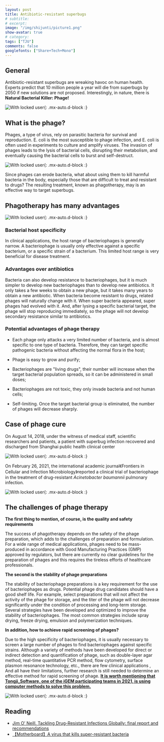 ```yaml
---
layout: post
title: Antibiotic-resistant superbugs
# subtitle:
# excerpt:
image: "/img/shijunti/picture1.png"
show-avatar: true
# category:
tags: ["TJU"]
comments: false
googlefonts: ["Share+Tech+Mono"]
---
```



## General

Antibiotic-resistant superbugs are wreaking havoc on human health. Experts predict that 10 million people a year will die from superbugs by 2050 if new solutions are not proposed. Interestingly, in nature, there is **Natural Bacterial Killer: Phage!**

![With locked user](/img/shijunti/picture1.png){: .mx-auto.d-block :}

## **What is the phage?**

Phages, a type of virus, rely on parasitic bacteria for survival and reproduction. E. coli is the most susceptible to phage infection, and E. coli is often used in experiments to culture and amplify viruses. The invasion of phages leads to the lysis of bacterial cells, disrupting their metabolism, and eventually causing the bacterial cells to burst and self-destruct.

![With locked user](/img/shijunti/picture2.png){: .mx-auto.d-block :}

Since phages can erode bacteria, what about using them to kill harmful bacteria in the body, especially those that are difficult to treat and resistant to drugs? The resulting treatment, known as phagotherapy, may is an effective way to target superbugs.



## **Phagotherapy has many advantages**

![With locked user](/img/shijunti/picture3.png){: .mx-auto.d-block :}

###  Bacterial host specificity

In clinical applications, the host range of bacteriophages is generally narrow. A bacteriophage is usually only effective against a specific bacterium, or a specific strain of a bacterium. This limited host range is very beneficial for disease treatment.

###  Advantages over antibiotics

Bacteria can also develop resistance to bacteriophages, but it is much simpler to develop new bacteriophages than to develop new antibiotics. It only takes a few weeks to obtain a new phage, but it takes many years to obtain a new antibiotic. When bacteria become resistant to drugs, related phages will naturally change with it. When super bacteria appeared, super phages had evolved with it. And, after lysing a specific bacterial target, the phage will stop reproducing immediately, so the phage will not develop secondary resistance similar to antibiotics.

### **Potential advantages of phage therapy**

- Each phage only attacks a very limited number of bacteria, and is almost specific to one type of bacteria. Therefore, they can target specific pathogenic bacteria without affecting the normal flora in the host;

- Phage is easy to grow and purify;

- Bacteriophages are "living drugs", their number will increase when the target bacterial population spreads, so it can be administered in small doses;

- Bacteriophages are not toxic, they only invade bacteria and not human cells;

- Self-limiting. Once the target bacterial group is eliminated, the number of phages will decrease sharply.

## Case of phage cure

On August 14, 2018, under the witness of medical staff, scientific researchers and patients, a patient with superbug infection recovered and discharged from Shanghai public health clinical center

![With locked user](/img/shijunti/picture4.png){: .mx-auto.d-block :}

On February 26, 2021, the international academic journal《Frontiers in Cellular and Infection Microbiology》reported a clinical trial of bacteriophage in the treatment of drug-resistant *Acinetobacter baumannii* pulmonary infection.

![With locked user](/img/shijunti/picture.png){: .mx-auto.d-block :}



## The challenges of phage therapy

**The first thing to mention, of course, is the quality and safety requirements**

The success of phagotherapy depends on the safety of the phage preparation, which adds to the challenges of preparation and formulation. For a wide range of medical applications, phages need to be mass-produced in accordance with Good Manufacturing Practices (GMP) approved by regulators, but there are currently no clear guidelines for the preparation of phages and this requires the tireless efforts of healthcare professionals.

**The second is the stability of phage preparations**

The stability of bacteriophage preparations is a key requirement for the use of bacteriophages as drugs. Potential phage drug candidates should have a good shelf life. For example, select preparations that will not affect the activity of the phage for storage, and the titer of the phage will not decrease significantly under the condition of processing and long-term storage. Several strategies have been developed and optimized to improve the stability of bacteriophages. The most common strategies include spray drying, freeze drying, emulsion and polymerization techniques.

**In addition, how to achieve rapid screening of phages?**

Due to the high specificity of bacteriophages, it is usually necessary to screen a large number of phages to find bacteriophages against specific strains. Although a variety of methods have been developed for direct or indirect detection and quantification of phage, such as double-layer agar method, real-time quantitative PCR method, flow cytometry, surface plasmon resonance technology, etc., there are few clinical applications , And all have their limitations, further research is still needed to determine an effective method for rapid screening of phage. [**It is worth mentioning that Tongji_Software, one of the iGEM participating teams in 2021, is using computer methods to solve this problem.**](https://fanqingm.github.io/2021-08-25-TJU/)

![With locked user](/img/shijunti/picture5.png){: .mx-auto.d-block :}



## Reading

- [Jim O’ Neill. Tackling Drug-Resistant Infections Globally: final report and recommendations](https://amr-review.org/home.html)
- [【Motherboard】A virus that kills super-resistant bacteria](https://youtu.be/aVTOr7Nq2SM)

